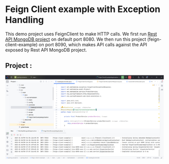 # Feign Client example with Exception Handling

This demo project uses FeignClient to make HTTP calls. We first run [Rest API MongoDB project](https://github.com/eMahtab/spring-projects/tree/main/spring-boot/rest-api-mongodb) on default port 8080. We then run this project (feign-client-example) on port 8090, which makes API calls against the API exposed by Rest API MongoDB project.

## Project :

!["Project"](images/project.png?raw=true)



